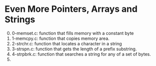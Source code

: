# Even More Pointers, Arrays and Strings

0. 0-memset.c: function that fills memory with a constant byte
1. 1-memcpy.c: function that copies memory area.
2. 2-strchr.c: function that locates a character in a string
3. 3-strspn.c: function that gets the length of a prefix substring.
4. 4-strpbrk.c: function that searches a string for any of a set of bytes.
5. 